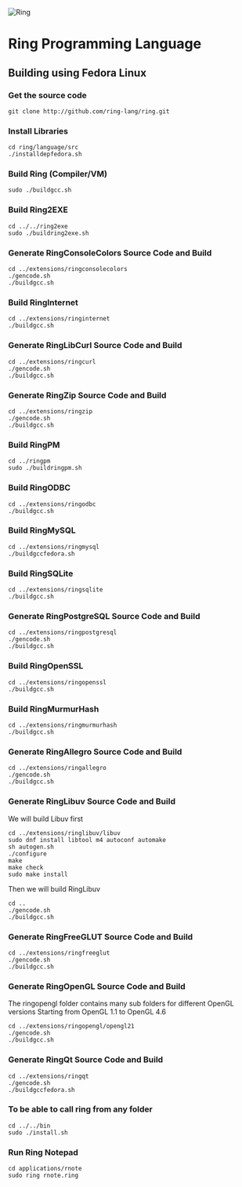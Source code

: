 ![Ring](http://ring-lang.sf.net/thering.jpg)

# Ring Programming Language


## Building using Fedora Linux 

### Get the source code

	git clone http://github.com/ring-lang/ring.git
	
### Install Libraries 
	
	cd ring/language/src
	./installdepfedora.sh 
	
### Build Ring (Compiler/VM)
	
	sudo ./buildgcc.sh

### Build Ring2EXE 

	cd ../../ring2exe
	sudo ./buildring2exe.sh		

### Generate RingConsoleColors Source Code and Build 
	
	cd ../extensions/ringconsolecolors
	./gencode.sh
	./buildgcc.sh

### Build RingInternet
	
	cd ../extensions/ringinternet
	./buildgcc.sh

### Generate RingLibCurl Source Code and Build 
	
	cd ../extensions/ringcurl
	./gencode.sh
	./buildgcc.sh

### Generate RingZip Source Code and Build 
	
	cd ../extensions/ringzip
	./gencode.sh
	./buildgcc.sh
	
### Build RingPM 

	cd ../ringpm
	sudo ./buildringpm.sh	

### Build RingODBC
	
	cd ../extensions/ringodbc
	./buildgcc.sh

### Build RingMySQL
	
	cd ../extensions/ringmysql
	./buildgccfedora.sh

### Build RingSQLite
	
	cd ../extensions/ringsqlite
	./buildgcc.sh

### Generate RingPostgreSQL Source Code and Build 
	
	cd ../extensions/ringpostgresql
	./gencode.sh
	./buildgcc.sh

### Build RingOpenSSL
	
	cd ../extensions/ringopenssl
	./buildgcc.sh

### Build RingMurmurHash
	
	cd ../extensions/ringmurmurhash
	./buildgcc.sh	
	

### Generate RingAllegro Source Code and Build 
	
	cd ../extensions/ringallegro
	./gencode.sh
	./buildgcc.sh
	
### Generate RingLibuv Source Code and Build 

We will build Libuv first

	cd ../extensions/ringlibuv/libuv
	sudo dnf install libtool m4 autoconf automake
	sh autogen.sh
	./configure
	make
	make check
	sudo make install

Then we will build RingLibuv
	
	cd ..
	./gencode.sh
	./buildgcc.sh

### Generate RingFreeGLUT Source Code and Build 
	
	cd ../extensions/ringfreeglut
	./gencode.sh
	./buildgcc.sh

### Generate RingOpenGL Source Code and Build 

The ringopengl folder contains many sub folders for different OpenGL versions
Starting from OpenGL 1.1 to OpenGL 4.6
	
	cd ../extensions/ringopengl/opengl21
	./gencode.sh
	./buildgcc.sh

### Generate RingQt Source Code and Build
	
	cd ../extensions/ringqt
	./gencode.sh
	./buildgccfedora.sh

### To be able to call ring from any folder 
	cd ../../bin
	sudo ./install.sh
	
### Run Ring Notepad
	
	cd applications/rnote
	sudo ring rnote.ring
